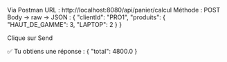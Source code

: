 Via Postman
URL : http://localhost:8080/api/panier/calcul
Méthode : POST
Body → raw → JSON :
{
  "clientId": "PRO1",
  "produits": {
    "HAUT_DE_GAMME": 3,
    "LAPTOP": 2
  }
}

Clique sur Send

✅ Tu obtiens une réponse :
{
  "total": 4800.0
}
